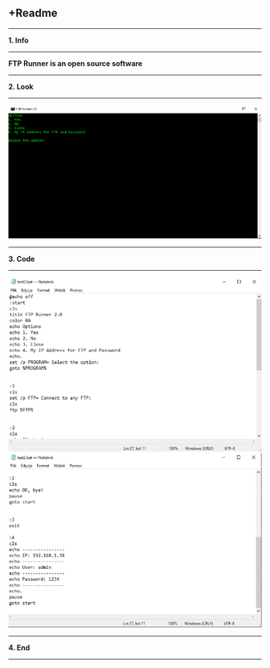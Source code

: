 +**Readme**
------
____
**1. Info**
___
**FTP Runner is an open source software**
___
**2. Look**
___
![img.png](images/img.png)
___
**3. Code**
___
![img_1.png](images/img_1.png)
![img_2.png](images/img_2.png)
___
**4. End**
___
